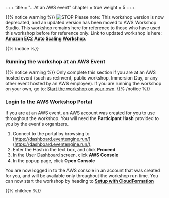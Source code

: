 +++
title = "...At an AWS event"
chapter = true
weight = 5
+++

{{% notice warning %}}
![STOP](../../images/stop_small.png)
Please note: This workshop version is now deprecated, and an updated version has been moved to AWS Workshop Studio. This workshop remains here for reference to those who have used this workshop before for reference only. Link to updated workshop is here: **[Amazon EC2 Auto Scaling Workshop](https://catalog.us-east-1.prod.workshops.aws/workshops/0a0fe16c-8693-4d23-8679-4f1701dbd2b0/en-US)**.

{{% /notice %}}

### Running the workshop at an AWS Event

{{% notice warning %}}
Only complete this section if you are at an AWS hosted event (such as re:Invent, public workshop, Immersion Day, or any other event hosted by an AWS employee). If you are running the workshop on your own, go to: [Start the workshop on your own](/ec2-auto-scaling-with-multiple-instance-types-and-purchase-options/before/self_paced.html).
{{% /notice %}}

### Login to the AWS Workshop Portal

If you are at an AWS event, an AWS account was created for you to use throughout the workshop. You will need the **Participant Hash** provided to you by the event's organizers.

1. Connect to the portal by browsing to [https://dashboard.eventengine.run/](https://dashboard.eventengine.run/).
2. Enter the Hash in the text box, and click **Proceed** 
3. In the User Dashboard screen, click **AWS Console** 
4. In the popup page, click **Open Console** 

You are now logged in to the AWS console in an account that was created for you, and will be available only throughout the workshop run time.
You can now start the workshop by heading to [**Setup with CloudFormation**](/ec2-auto-scaling-with-multiple-instance-types-and-purchase-options/launch_cloudformation.html)

{{% children %}}
